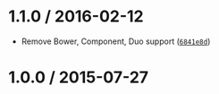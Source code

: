 <!--remark setext-->

<!--lint disable no-multiple-toplevel-headings-->

1.1.0 / 2016-02-12
==================

*   Remove Bower, Component, Duo support ([`6841e8d`](https://github.com/wooorm/attach-ware/commit/6841e8d))

1.0.0 / 2015-07-27
==================
